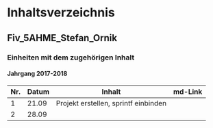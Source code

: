 # Inhaltsverzeichnis  
## Fiv_5AHME_Stefan_Ornik
### Einheiten mit dem zugehörigen Inhalt
#### Jahrgang 2017-2018

| Nr. | Datum |                  Inhalt                      |           md-Link            |
|-----|-------|----------------------------------------------|------------------------------|
|  1  | 21.09 |Projekt erstellen, sprintf einbinden          |                              |
|  2  | 28.09 |                                              |                              |
